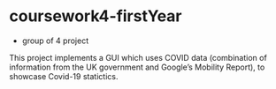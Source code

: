 # coursework4-firstYear
- group of 4 project

This project implements a GUI which uses COVID data (combination of information from the UK government and Google’s Mobility Report), to showcase Covid-19 statictics. 
